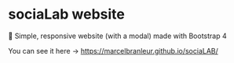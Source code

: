 # sociaLab website

:iphone: Simple, responsive website (with a modal) made with Bootstrap 4

You can see it here -> https://marcelbranleur.github.io/sociaLAB/
